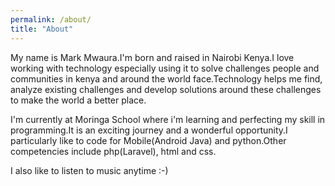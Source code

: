 ```yaml
---
permalink: /about/
title: "About"
---
```


My name is Mark Mwaura.I'm born and raised in Nairobi Kenya.I love working with technology especially using it to solve challenges people and communities in kenya and around the world face.Technology helps me find, analyze existing challenges and develop solutions around these challenges to make the world a better place.

I'm currently at Moringa School where i'm learning and perfecting my skill in programming.It is an exciting journey and a wonderful opportunity.I particularly  like to code for Mobile(Android Java) and python.Other competencies include php(Laravel), html and css.

I also like to listen to music anytime :-)

